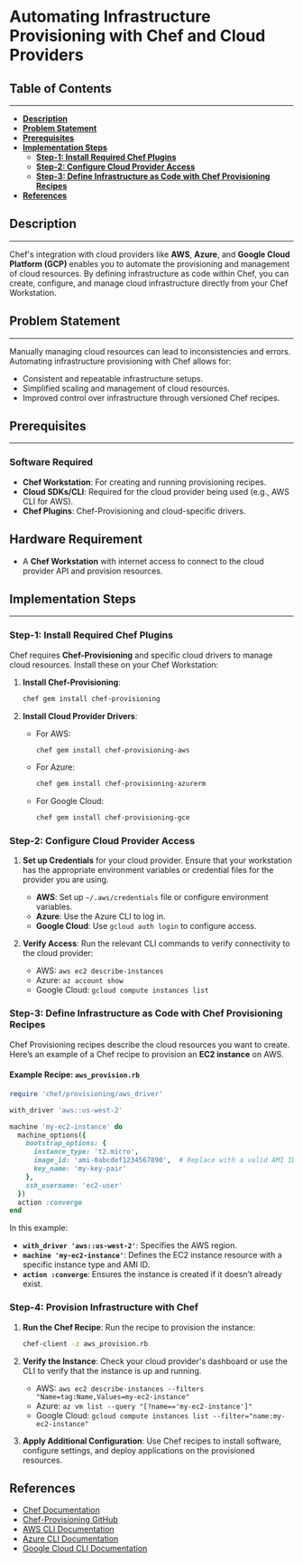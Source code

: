 # **Automating Infrastructure Provisioning with Chef and Cloud Providers**

## **Table of Contents**
---
* [**Description**](#description)  
* [**Problem Statement**](#problem-statement)  
* [**Prerequisites**](#prerequisites)
* [**Implementation Steps**](#implementation-steps) 
  - [**Step-1: Install Required Chef Plugins**](#step-1-install-required-chef-plugins) 
  - [**Step-2: Configure Cloud Provider Access**](#step-2-configure-cloud-provider-access) 
  - [**Step-3: Define Infrastructure as Code with Chef Provisioning Recipes**](#step-3-define-infrastructure-as-code-with-chef-provisioning-recipes) 
* [**References**](#references)

## **Description**
---
Chef's integration with cloud providers like **AWS**, **Azure**, and **Google Cloud Platform (GCP)** enables you to automate the provisioning and management of cloud resources. By defining infrastructure as code within Chef, you can create, configure, and manage cloud infrastructure directly from your Chef Workstation.

## **Problem Statement**
---
Manually managing cloud resources can lead to inconsistencies and errors. Automating infrastructure provisioning with Chef allows for:
- Consistent and repeatable infrastructure setups.
- Simplified scaling and management of cloud resources.
- Improved control over infrastructure through versioned Chef recipes.

## **Prerequisites**
---
### **Software Required**
- **Chef Workstation**: For creating and running provisioning recipes.
- **Cloud SDKs/CLI**: Required for the cloud provider being used (e.g., AWS CLI for AWS).
- **Chef Plugins**: Chef-Provisioning and cloud-specific drivers.

## **Hardware Requirement**
- A **Chef Workstation** with internet access to connect to the cloud provider API and provision resources.

## **Implementation Steps**
---
### **Step-1: Install Required Chef Plugins**

Chef requires **Chef-Provisioning** and specific cloud drivers to manage cloud resources. Install these on your Chef Workstation:

1. **Install Chef-Provisioning**:
   ```bash
   chef gem install chef-provisioning
   ```

2. **Install Cloud Provider Drivers**:
   - For AWS:
     ```bash
     chef gem install chef-provisioning-aws
     ```
   - For Azure:
     ```bash
     chef gem install chef-provisioning-azurerm
     ```
   - For Google Cloud:
     ```bash
     chef gem install chef-provisioning-gce
     ```

### **Step-2: Configure Cloud Provider Access**

1. **Set up Credentials** for your cloud provider. Ensure that your workstation has the appropriate environment variables or credential files for the provider you are using.

   - **AWS**: Set up `~/.aws/credentials` file or configure environment variables.
   - **Azure**: Use the Azure CLI to log in.
   - **Google Cloud**: Use `gcloud auth login` to configure access.

2. **Verify Access**:
   Run the relevant CLI commands to verify connectivity to the cloud provider:
   - AWS: `aws ec2 describe-instances`
   - Azure: `az account show`
   - Google Cloud: `gcloud compute instances list`

### **Step-3: Define Infrastructure as Code with Chef Provisioning Recipes**

Chef Provisioning recipes describe the cloud resources you want to create. Here’s an example of a Chef recipe to provision an **EC2 instance** on AWS.

#### Example Recipe: `aws_provision.rb`

```ruby
require 'chef/provisioning/aws_driver'

with_driver 'aws::us-west-2'

machine 'my-ec2-instance' do
  machine_options({
    bootstrap_options: {
      instance_type: 't2.micro',
      image_id: 'ami-0abcdef1234567890',  # Replace with a valid AMI ID
      key_name: 'my-key-pair'
    },
    ssh_username: 'ec2-user'
  })
  action :converge
end
```

In this example:
- **`with_driver 'aws::us-west-2'`**: Specifies the AWS region.
- **`machine 'my-ec2-instance'`**: Defines the EC2 instance resource with a specific instance type and AMI ID.
- **`action :converge`**: Ensures the instance is created if it doesn’t already exist.

### Step-4: Provision Infrastructure with Chef

1. **Run the Chef Recipe**:
   Run the recipe to provision the instance:

   ```bash
   chef-client -z aws_provision.rb
   ```

2. **Verify the Instance**:
   Check your cloud provider's dashboard or use the CLI to verify that the instance is up and running.

   - AWS: `aws ec2 describe-instances --filters "Name=tag:Name,Values=my-ec2-instance"`
   - Azure: `az vm list --query "[?name=='my-ec2-instance']"`
   - Google Cloud: `gcloud compute instances list --filter="name:my-ec2-instance"`

3. **Apply Additional Configuration**:
   Use Chef recipes to install software, configure settings, and deploy applications on the provisioned resources.

## **References**

- [Chef Documentation](https://docs.chef.io/)
- [Chef-Provisioning GitHub](https://github.com/chef/chef-provisioning)
- [AWS CLI Documentation](https://docs.aws.amazon.com/cli/latest/userguide/cli-configure-quickstart.html)
- [Azure CLI Documentation](https://docs.microsoft.com/en-us/cli/azure/install-azure-cli)
- [Google Cloud CLI Documentation](https://cloud.google.com/sdk/docs/)
